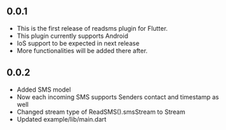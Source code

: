 ## 0.0.1

* This is the first release of readsms plugin for Flutter.
* This plugin currently supports Android
* IoS support to be expected in next release
* More functionalities will be added there after.

## 0.0.2

* Added SMS model
* Now each incoming SMS supports Senders contact and timestamp as well
* Changed stream type of ReadSMS().smsStream to Stream<SMS>
* Updated example/lib/main.dart